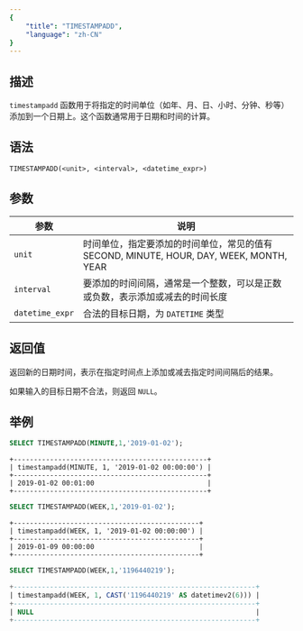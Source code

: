 ```yaml
---
{
    "title": "TIMESTAMPADD",
    "language": "zh-CN"
}
---
```


## 描述

`timestampadd`  函数用于将指定的时间单位（如年、月、日、小时、分钟、秒等）添加到一个日期上。这个函数通常用于日期和时间的计算。

## 语法

`TIMESTAMPADD(<unit>, <interval>, <datetime_expr>)`

## 参数

| 参数 | 说明                                                                |
| -- |-------------------------------------------------------------------|
| `unit` | 时间单位，指定要添加的时间单位，常见的值有 SECOND, MINUTE, HOUR, DAY, WEEK, MONTH, YEAR |
|`interval`| 要添加的时间间隔，通常是一个整数，可以是正数或负数，表示添加或减去的时间长度                            |
| `datetime_expr` | 合法的目标日期，为 `DATETIME` 类型                                             |

## 返回值

返回新的日期时间，表示在指定时间点上添加或减去指定时间间隔后的结果。

如果输入的目标日期不合法，则返回 `NULL`。

## 举例

```sql
SELECT TIMESTAMPADD(MINUTE,1,'2019-01-02');
```

```text
+------------------------------------------------+
| timestampadd(MINUTE, 1, '2019-01-02 00:00:00') |
+------------------------------------------------+
| 2019-01-02 00:01:00                            |
+------------------------------------------------+
```

```sql
SELECT TIMESTAMPADD(WEEK,1,'2019-01-02');
```

```text
+----------------------------------------------+
| timestampadd(WEEK, 1, '2019-01-02 00:00:00') |
+----------------------------------------------+
| 2019-01-09 00:00:00                          |
+----------------------------------------------+
```

```sql
SELECT TIMESTAMPADD(WEEK,1,'1196440219');
```

```sql
+------------------------------------------------------------+
| timestampadd(WEEK, 1, CAST('1196440219' AS datetimev2(6))) |
+------------------------------------------------------------+
| NULL                                                       |
+------------------------------------------------------------+
```
